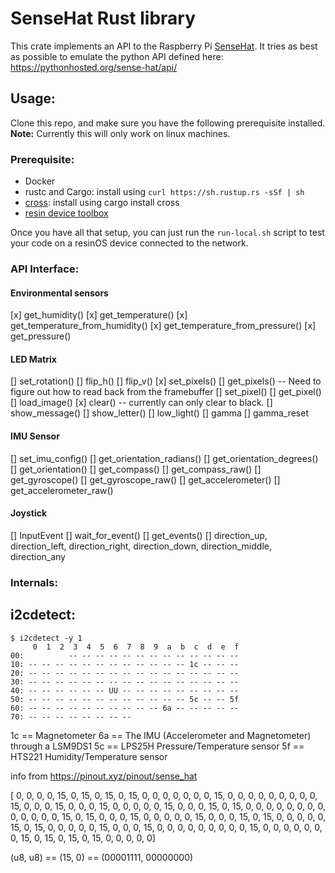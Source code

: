 # SenseHat Rust library

This crate implements an API to the Raspberry Pi [SenseHat](https://www.raspberrypi.org/products/sense-hat/). It tries as best as possible to emulate the python API defined here: https://pythonhosted.org/sense-hat/api/

## Usage:

Clone this repo, and make sure you have the following prerequisite installed. __Note:__ Currently this will only work on linux machines.

### Prerequisite:
* Docker
* rustc and Cargo: install using `curl https://sh.rustup.rs -sSf | sh`
* [cross](https://github.com/japaric/cross): install using cargo install cross
* [resin device toolbox](https://www.npmjs.com/package/resin-device-toolbox)

Once you have all that setup, you can just run the `run-local.sh` script to test your code on a resinOS device connected to the network.

### API Interface:

#### Environmental sensors

[x] get_humidity()
[x] get_temperature()
[x] get_temperature_from_humidity()
[x] get_temperature_from_pressure()
[x] get_pressure()

#### LED Matrix

[] set_rotation()
[] flip_h()
[] flip_v()
[x] set_pixels()
[] get_pixels() -- Need to figure out how to read back from the framebuffer
[] set_pixel()
[] get_pixel()
[] load_image()
[x] clear() -- currently can only clear to black.
[] show_message()
[] show_letter()
[] low_light()
[] gamma
[] gamma_reset

#### IMU Sensor

[] set_imu_config()
[] get_orientation_radians()
[] get_orientation_degrees()
[] get_orientation()
[] get_compass()
[] get_compass_raw()
[] get_gyroscope()
[] get_gyroscope_raw()
[] get_accelerometer()
[] get_accelerometer_raw()

#### Joystick

[] InputEvent
[] wait_for_event()
[] get_events()
[] direction_up, direction_left, direction_right, direction_down, direction_middle, direction_any


### Internals:

## i2cdetect:
```
$ i2cdetect -y 1
     0  1  2  3  4  5  6  7  8  9  a  b  c  d  e  f
00:          -- -- -- -- -- -- -- -- -- -- -- -- -- 
10: -- -- -- -- -- -- -- -- -- -- -- -- 1c -- -- -- 
20: -- -- -- -- -- -- -- -- -- -- -- -- -- -- -- -- 
30: -- -- -- -- -- -- -- -- -- -- -- -- -- -- -- -- 
40: -- -- -- -- -- -- UU -- -- -- -- -- -- -- -- -- 
50: -- -- -- -- -- -- -- -- -- -- -- -- 5c -- -- 5f 
60: -- -- -- -- -- -- -- -- -- -- 6a -- -- -- -- -- 
70: -- -- -- -- -- -- -- --   
```
1c == Magnetometer
6a == The IMU (Accelerometer and Magnetometer) through a LSM9DS1
5c == LPS25H Pressure/Temperature sensor
5f == HTS221 Humidity/Temperature sensor

info from https://pinout.xyz/pinout/sense_hat




[	0, 0, 0, 0, 15, 0, 15, 0, 15, 0, 15, 0, 0, 0, 0, 0,
	0, 0, 15, 0, 0, 0, 0, 0, 0, 0, 0, 0, 15, 0, 0, 0, 
	15, 0, 0, 0, 15, 0, 0, 0, 0, 0, 15, 0, 0, 0, 15, 0, 
	15, 0, 0, 0, 0, 0, 0, 0, 0, 0, 0, 0, 0, 0, 15, 0, 
	15, 0, 0, 0, 15, 0, 0, 0, 0, 0, 15, 0, 0, 0, 15, 0, 
	15, 0, 0, 0, 0, 0, 15, 0, 15, 0, 0, 0, 0, 0, 15, 0, 
	0, 0, 15, 0, 0, 0, 0, 0, 0, 0, 0, 0, 15, 0, 0, 0, 
	0, 0, 0, 0, 15, 0, 15, 0, 15, 0, 15, 0, 0, 0, 0, 0]


(u8, u8)	== 
(15, 0) 	== (00001111, 00000000)

